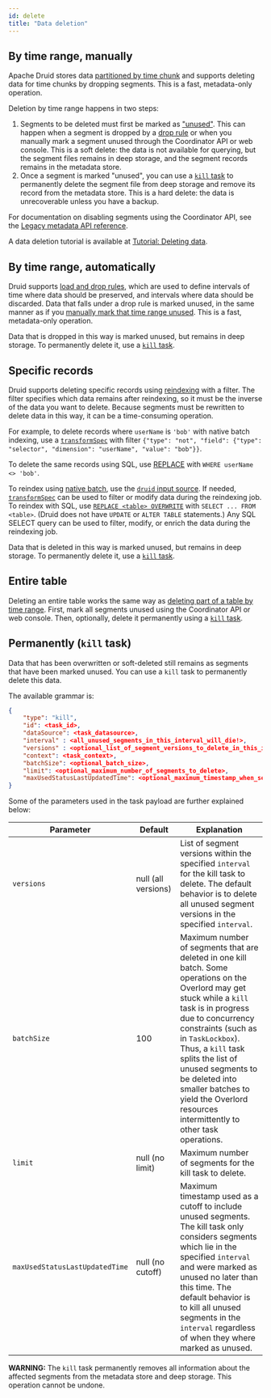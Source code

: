 ```yaml
---
id: delete
title: "Data deletion"
---
```


<!--
  ~ Licensed to the Apache Software Foundation (ASF) under one
  ~ or more contributor license agreements.  See the NOTICE file
  ~ distributed with this work for additional information
  ~ regarding copyright ownership.  The ASF licenses this file
  ~ to you under the Apache License, Version 2.0 (the
  ~ "License"); you may not use this file except in compliance
  ~ with the License.  You may obtain a copy of the License at
  ~
  ~   http://www.apache.org/licenses/LICENSE-2.0
  ~
  ~ Unless required by applicable law or agreed to in writing,
  ~ software distributed under the License is distributed on an
  ~ "AS IS" BASIS, WITHOUT WARRANTIES OR CONDITIONS OF ANY
  ~ KIND, either express or implied.  See the License for the
  ~ specific language governing permissions and limitations
  ~ under the License.
  -->

## By time range, manually

Apache Druid stores data [partitioned by time chunk](../design/storage.md) and supports
deleting data for time chunks by dropping segments. This is a fast, metadata-only operation.

Deletion by time range happens in two steps:

1. Segments to be deleted must first be marked as ["unused"](../design/storage.md#segment-lifecycle). This can
   happen when a segment is dropped by a [drop rule](../operations/rule-configuration.md) or when you manually mark a
   segment unused through the Coordinator API or web console. This is a soft delete: the data is not available for
   querying, but the segment files remains in deep storage, and the segment records remains in the metadata store.
2. Once a segment is marked "unused", you can use a [`kill` task](#kill-task) to permanently delete the segment file from
   deep storage and remove its record from the metadata store. This is a hard delete: the data is unrecoverable unless
   you have a backup.

For documentation on disabling segments using the Coordinator API, see the
[Legacy metadata API reference](../api-reference/legacy-metadata-api.md#datasources).

A data deletion tutorial is available at [Tutorial: Deleting data](../tutorials/tutorial-delete-data.md).

## By time range, automatically

Druid supports [load and drop rules](../operations/rule-configuration.md), which are used to define intervals of time
where data should be preserved, and intervals where data should be discarded. Data that falls under a drop rule is
marked unused, in the same manner as if you [manually mark that time range unused](#by-time-range-manually). This is a
fast, metadata-only operation.

Data that is dropped in this way is marked unused, but remains in deep storage. To permanently delete it, use a
[`kill` task](#kill-task).

## Specific records

Druid supports deleting specific records using [reindexing](update.md#reindex) with a filter. The filter specifies which
data remains after reindexing, so it must be the inverse of the data you want to delete. Because segments must be
rewritten to delete data in this way, it can be a time-consuming operation.

For example, to delete records where `userName` is `'bob'` with native batch indexing, use a
[`transformSpec`](../ingestion/ingestion-spec.md#transformspec) with filter `{"type": "not", "field": {"type":
"selector", "dimension": "userName", "value": "bob"}}`.

To delete the same records using SQL, use [REPLACE](../multi-stage-query/concepts.md#overwrite-data-with-replace) with `WHERE userName <> 'bob'`.

To reindex using [native batch](../ingestion/native-batch.md), use the [`druid` input
source](../ingestion/input-sources.md#druid-input-source). If needed,
[`transformSpec`](../ingestion/ingestion-spec.md#transformspec) can be used to filter or modify data during the
reindexing job. To reindex with SQL, use [`REPLACE <table> OVERWRITE`](../multi-stage-query/reference.md#replace)
with `SELECT ... FROM <table>`. (Druid does not have `UPDATE` or `ALTER TABLE` statements.) Any SQL SELECT query can be
used to filter, modify, or enrich the data during the reindexing job.

Data that is deleted in this way is marked unused, but remains in deep storage. To permanently delete it, use a [`kill`
task](#kill-task).

## Entire table

Deleting an entire table works the same way as [deleting part of a table by time range](#by-time-range-manually). First,
mark all segments unused using the Coordinator API or web console. Then, optionally, delete it permanently using a
[`kill` task](#kill-task).

<a name="kill-task"></a>

## Permanently (`kill` task)

Data that has been overwritten or soft-deleted still remains as segments that have been marked unused. You can use a
`kill` task to permanently delete this data.

The available grammar is:

```json
{
    "type": "kill",
    "id": <task_id>,
    "dataSource": <task_datasource>,
    "interval" : <all_unused_segments_in_this_interval_will_die!>,
    "versions" : <optional_list_of_segment_versions_to_delete_in_this_interval>,
    "context": <task_context>,
    "batchSize": <optional_batch_size>,
    "limit": <optional_maximum_number_of_segments_to_delete>,
    "maxUsedStatusLastUpdatedTime": <optional_maximum_timestamp_when_segments_were_marked_as_unused>
}
```

Some of the parameters used in the task payload are further explained below:

| Parameter   | Default         | Explanation                                                                                                                                                                                                                                                                                                                                                                 |
|-------------|-----------------|-----------------------------------------------------------------------------------------------------------------------------------------------------------------------------------------------------------------------------------------------------------------------------------------------------------------------------------------------------------------------------|
| `versions` | null (all versions) | List of segment versions within the specified `interval` for the kill task to delete. The default behavior is to delete all unused segment versions in the specified `interval`.|
| `batchSize`    |100    | Maximum number of segments that are deleted in one kill batch. Some operations on the Overlord may get stuck while a `kill` task is in progress due to concurrency constraints (such as in `TaskLockbox`). Thus, a `kill` task splits the list of unused segments to be deleted into smaller batches to yield the Overlord resources intermittently to other task operations.|
| `limit`     | null (no limit) | Maximum number of segments for the kill task to delete.|
| `maxUsedStatusLastUpdatedTime` | null (no cutoff) | Maximum timestamp used as a cutoff to include unused segments. The kill task only considers segments which lie in the specified `interval` and were marked as unused no later than this time. The default behavior is to kill all unused segments in the `interval` regardless of when they where marked as unused.|


**WARNING:** The `kill` task permanently removes all information about the affected segments from the metadata store and
deep storage. This operation cannot be undone.

